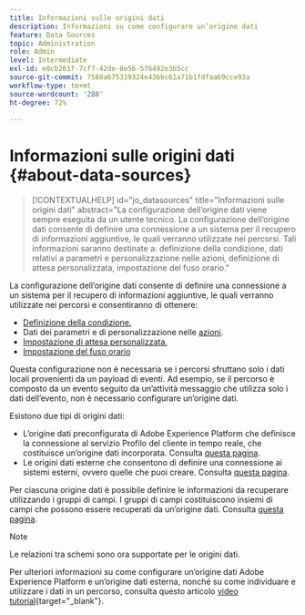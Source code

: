 ```yaml
---
title: Informazioni sulle origini dati
description: Informazioni su come configurare un’origine dati
feature: Data Sources
topic: Administration
role: Admin
level: Intermediate
exl-id: e0cb261f-7cf7-42de-8e56-576492e3b5cc
source-git-commit: 7588a675319324e43bbc61a71b1fdfaab9cce93a
workflow-type: tm+mt
source-wordcount: '288'
ht-degree: 72%

---
```


# Informazioni sulle origini dati {#about-data-sources}

>[!CONTEXTUALHELP]
>id="jo_datasources"
>title="Informazioni sulle origini dati"
>abstract="La configurazione dell’origine dati viene sempre eseguita da un utente tecnico. La configurazione dell’origine dati consente di definire una connessione a un sistema per il recupero di informazioni aggiuntive, le quali verranno utilizzate nei percorsi. Tali informazioni saranno destinate a: definizione della condizione, dati relativi a parametri e personalizzazione nelle azioni, definizione di attesa personalizzata, impostazione del fuso orario."

La configurazione dell’origine dati consente di definire una connessione a un sistema per il recupero di informazioni aggiuntive, le quali verranno utilizzate nei percorsi e consentiranno di ottenere:

* [Definizione della condizione.](../building-journeys/condition-activity.md)
* Dati dei parametri e di personalizzazione nelle [azioni](../action/action.md).
* [Impostazione di attesa personalizzata.](../building-journeys/wait-activity.md#custom)
* [Impostazione del fuso orario](../building-journeys/timezone-management.md)

Questa configurazione non è necessaria se i percorsi sfruttano solo i dati locali provenienti da un payload di eventi. Ad esempio, se il percorso è composto da un evento seguito da un’attività messaggio che utilizza solo i dati dell’evento, non è necessario configurare un’origine dati.

Esistono due tipi di origini dati:

* L’origine dati preconfigurata di Adobe Experience Platform che definisce la connessione al servizio Profilo del cliente in tempo reale, che costituisce un’origine dati incorporata. Consulta [questa pagina](../datasource/adobe-experience-platform-data-source.md).
* Le origini dati esterne che consentono di definire una connessione ai sistemi esterni, ovvero quelle che puoi creare. Consulta [questa pagina](../datasource/external-data-sources.md).

Per ciascuna origine dati è possibile definire le informazioni da recuperare utilizzando i gruppi di campi. I gruppi di campi costituiscono insiemi di campi che possono essere recuperati da un’origine dati. Consulta [questa pagina](../datasource/configure-data-sources.md#define-field-groups).

>[!NOTE]
>
>Le relazioni tra schemi sono ora supportate per le origini dati.

Per ulteriori informazioni su come configurare un’origine dati Adobe Experience Platform e un’origine dati esterna, nonché su come individuare e utilizzare i dati in un percorso, consulta questo articolo [video tutorial](https://experienceleague.adobe.com/docs/journey-orchestration-learn/tutorials/configure-data-sources.html){target=&quot;_blank&quot;}.
